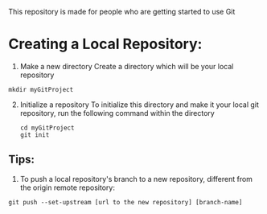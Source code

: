 This repository is made for people who are getting started to use Git

# Creating a Local Repository:
1) Make a new directory
  Create a directory which will be your local repository
```
mkdir myGitProject
``` 
2) Initialize a repository
   To initialize this directory and make it your local git repository, run the following command within the directory
   ```
   cd myGitProject
   git init
   ```
## Tips:
1) To push a local repository's branch to a new repository, different from the origin remote repository:
```
git push --set-upstream [url to the new repository] [branch-name]
```
